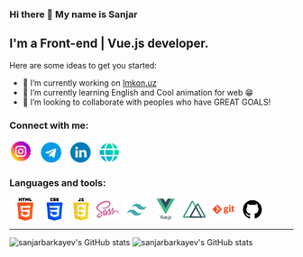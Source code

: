 ### Hi there 👋 My name is Sanjar

## I'm a Front-end | Vue.js developer.

Here are some ideas to get you started:

- 🔭 I’m currently working on [Imkon.uz](https://imkon.uz)
- 🌱 I’m currently learning English and Cool animation for web 😁
- 👯 I’m looking to collaborate with peoples who have GREAT GOALS!

[//]: # (- ⚡ Fun fact: )


### Connect with me:
[<img width="40" src="img/socials/instagram.png" target="_blank" style="margin-right: 4px" />](https://www.instagram.com/barakayevsanjar/)
&nbsp;
[<img width="36" src="img/socials/telegram.png" target="_blank" style="margin-right: 4px" />](https://t.me/sanjarbarakayev)
&nbsp;
[<img width="36" src="img/socials/linkedin.png" target="_blank" style="margin-right: 4px" />](https://www.linkedin.com/in/sanjarbarakayev/)
&nbsp;
[<img width="36" src="img/socials/web.png" target="_blank" />](https://https://sanjarbarakayev.uz)
<!-- [<img width="36" src="img/twitter.png" />](https) -->

### Languages and tools:
<div style="display: flex; align-items: center; gap: 4px">
&nbsp;
<img width="40" src="img/tools/html-5.png" alt="html5" />
&nbsp;
<img width="40" src="img/tools/css-3.png" alt="html5" />
&nbsp;
<img width="30" src="img/tools/js.jpg" alt="html5" />
&nbsp;
<img width="40" src="img/tools/sass.png" alt="html5" />
&nbsp;
<img width="40" src="img/tools/tailwind.png" alt="html5" />
&nbsp;
<img width="38" src="img/tools/vuejs.png" alt="html5" />
&nbsp;
<img width="40" src="img/tools/nuxt-dot-js.png" alt="html5" />
&nbsp;
<img width="40" src="img/tools/git.png" alt="html5" />
&nbsp;
<img width="40" src="img/tools/github.png" alt="html5" />
</div>

---

<img alt="sanjarbarkayev's GitHub stats" src="https://github-readme-stats.vercel.app/api?username=sanjarbarakayev&show_icons=true&hide_bordesr=true&theme=dracula" />
<img alt="sanjarbarkayev's GitHub stats" src="https://github-readme-stats.vercel.app/api/top-langs/?username=mustafacagri&layout=compact" />